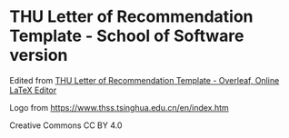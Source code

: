 # THU Letter of Recommendation Template - School of Software version

Edited  from [THU Letter of Recommendation Template - Overleaf, Online LaTeX Editor](https://www.overleaf.com/latex/templates/thu-letter-of-recommendation-template/ghjfgfhykprk)

Logo from https://www.thss.tsinghua.edu.cn/en/index.htm

Creative Commons CC BY 4.0